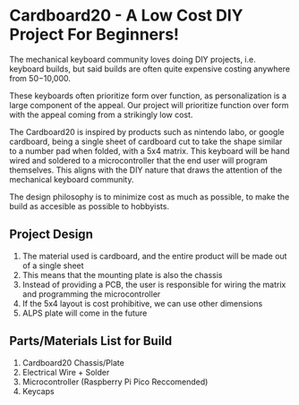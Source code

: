 # Cardboard20 - A Low Cost DIY Project For Beginners!

The mechanical keyboard community loves doing DIY projects, i.e. keyboard builds, but said builds are often quite expensive costing anywhere from $50-$10,000. 

These keyboards often prioritize form over function, as personalization is a large component of the appeal. Our project will prioritize function over form with the appeal coming from a strikingly low cost. 

The Cardboard20 is inspired by products such as nintendo labo, or google cardboard, being a single sheet of cardboard cut to take the shape similar to a number pad when folded, with a 5x4 matrix. This keyboard will be hand wired and soldered to a microcontroller that the end user will program themselves. This aligns with the DIY nature that draws the attention of the mechanical keyboard community. 

The design philosophy is to minimize cost as much as possible, to make the build as accesible as possible to hobbyists. 

## Project Design
1. The material used is cardboard, and the entire product will be made out of a single sheet
2. This means that the mounting plate is also the chassis
3. Instead of providing a PCB, the user is responsible for wiring the matrix and programming the microcontroller
4. If the 5x4 layout is cost prohibitive, we can use other dimensions
5. ALPS plate will come in the future

## Parts/Materials List for Build
1. Cardboard20 Chassis/Plate
2. Electrical Wire + Solder
3. Microcontroller (Raspberry Pi Pico Reccomended)
4. Keycaps

